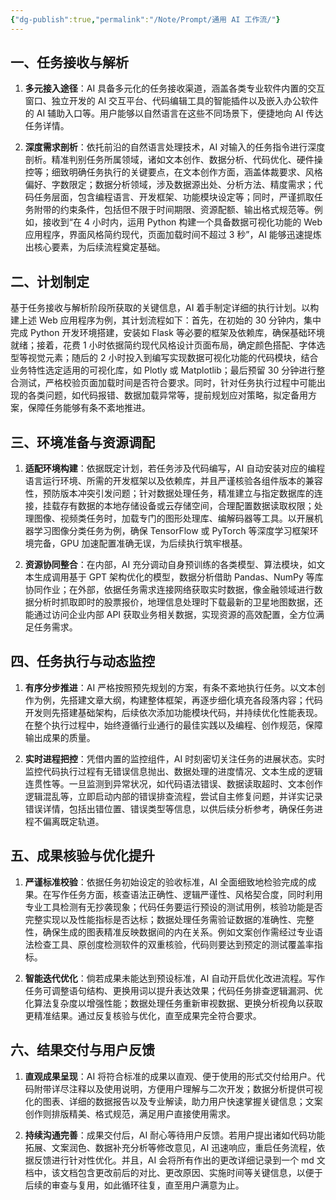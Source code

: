 ```yaml
---
{"dg-publish":true,"permalink":"/Note/Prompt/通用 AI 工作流/"}
---
```


## 一、任务接收与解析

1. **多元接入途径**：AI 具备多元化的任务接收渠道，涵盖各类专业软件内置的交互窗口、独立开发的 AI 交互平台、代码编辑工具的智能插件以及嵌入办公软件的 AI 辅助入口等。用户能够以自然语言在这些不同场景下，便捷地向 AI 传达任务详情。

2. **深度需求剖析**：依托前沿的自然语言处理技术，AI 对输入的任务指令进行深度剖析。精准判别任务所属领域，诸如文本创作、数据分析、代码优化、硬件操控等；细致明确任务执行的关键要点，在文本创作方面，涵盖体裁要求、风格偏好、字数限定；数据分析领域，涉及数据源出处、分析方法、精度需求；代码任务层面，包含编程语言、开发框架、功能模块设定等；同时，严谨抓取任务附带的约束条件，包括但不限于时间期限、资源配额、输出格式规范等。例如，接收到“在 4 小时内，运用 Python 构建一个具备数据可视化功能的 Web 应用程序，界面风格简约现代，页面加载时间不超过 3 秒”，AI 能够迅速提炼出核心要素，为后续流程奠定基础。

## 二、计划制定

基于任务接收与解析阶段所获取的关键信息，AI 着手制定详细的执行计划。以构建上述 Web 应用程序为例，其计划流程如下：首先，在初始的 30 分钟内，集中完成 Python 开发环境搭建，安装如 Flask 等必要的框架及依赖库，确保基础环境就绪；接着，花费 1 小时依据简约现代风格设计页面布局，确定颜色搭配、字体选型等视觉元素；随后的 2 小时投入到编写实现数据可视化功能的代码模块，结合业务特性选定适用的可视化库，如 Plotly 或 Matplotlib；最后预留 30 分钟进行整合测试，严格校验页面加载时间是否符合要求。同时，针对任务执行过程中可能出现的各类问题，如代码报错、数据加载异常等，提前规划应对策略，拟定备用方案，保障任务能够有条不紊地推进。

## 三、环境准备与资源调配

1. **适配环境构建**：依据既定计划，若任务涉及代码编写，AI 自动安装对应的编程语言运行环境、所需的开发框架以及依赖库，并且严谨核验各组件版本的兼容性，预防版本冲突引发问题；针对数据处理任务，精准建立与指定数据库的连接，挂载存有数据的本地存储设备或云存储空间，合理配置数据读取权限；处理图像、视频类任务时，加载专门的图形处理库、编解码器等工具。以开展机器学习图像分类任务为例，确保 TensorFlow 或 PyTorch 等深度学习框架环境完备，GPU 加速配置准确无误，为后续执行筑牢根基。

2. **资源协同整合**：在内部，AI 充分调动自身预训练的各类模型、算法模块，如文本生成调用基于 GPT 架构优化的模型，数据分析借助 Pandas、NumPy 等库协同作业；在外部，依据任务需求连接网络获取实时数据，像金融领域进行数据分析时抓取即时的股票报价，地理信息处理时下载最新的卫星地图数据，还能通过访问企业内部 API 获取业务相关数据，实现资源的高效配置，全方位满足任务需求。

## 四、任务执行与动态监控

1. **有序分步推进**：AI 严格按照预先规划的方案，有条不紊地执行任务。以文本创作为例，先搭建文章大纲，构建整体框架，再逐步细化填充各段落内容；代码开发则先搭建基础架构，后续依次添加功能模块代码，并持续优化性能表现。在整个执行过程中，始终遵循行业通行的最佳实践以及编程、创作规范，保障输出成果的质量。

2. **实时进程把控**：凭借内置的监控组件，AI 时刻密切关注任务的进展状态。实时监控代码执行过程有无错误信息抛出、数据处理的进度情况、文本生成的逻辑连贯性等。一旦监测到异常状况，如代码语法错误、数据读取超时、文本创作逻辑混乱等，立即启动内部的错误排查流程，尝试自主修复问题，并详实记录错误详情，包括出错位置、错误类型等信息，以供后续分析参考，确保任务进程不偏离既定轨道。

## 五、成果核验与优化提升

1. **严谨标准校验**：依据任务初始设定的验收标准，AI 全面细致地检验完成的成果。在写作任务方面，核查语法正确性、逻辑严谨性、风格契合度，同时利用专业工具检测有无抄袭现象；代码任务要运行预设的测试用例，核验功能是否完整实现以及性能指标是否达标；数据处理任务需验证数据的准确性、完整性，确保生成的图表精准反映数据间的内在关系。例如文案创作需经过专业语法检查工具、原创度检测软件的双重核验，代码则要达到预定的测试覆盖率指标。

2. **智能迭代优化**：倘若成果未能达到预设标准，AI 自动开启优化改进流程。写作任务可调整语句结构、更换用词以提升表达效果；代码任务排查逻辑漏洞、优化算法复杂度以增强性能；数据处理任务重新审视数据、更换分析视角以获取更精准结果。通过反复核验与优化，直至成果完全符合要求。

## 六、结果交付与用户反馈

1. **直观成果呈现**：AI 将符合标准的成果以直观、便于使用的形式交付给用户。代码附带详尽注释以及使用说明，方便用户理解与二次开发；数据分析提供可视化的图表、详细的数据报告以及专业解读，助力用户快速掌握关键信息；文案创作则排版精美、格式规范，满足用户直接使用需求。

2. **持续沟通完善**：成果交付后，AI 耐心等待用户反馈。若用户提出诸如代码功能拓展、文案润色、数据补充分析等修改意见，AI 迅速响应，重启任务流程，依据反馈进行针对性优化。并且，AI 会将所有作出的更改详细记录到一个 md 文档中，该文档包含更改前后的对比、更改原因、实施时间等关键信息，以便于后续的审查与复用，如此循环往复，直至用户满意为止。